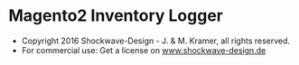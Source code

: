 # Magento2 Inventory Logger

 * Copyright 2016 Shockwave-Design - J. & M. Kramer, all rights reserved.
 * For commercial use: Get a license on www.shockwave-design.de
